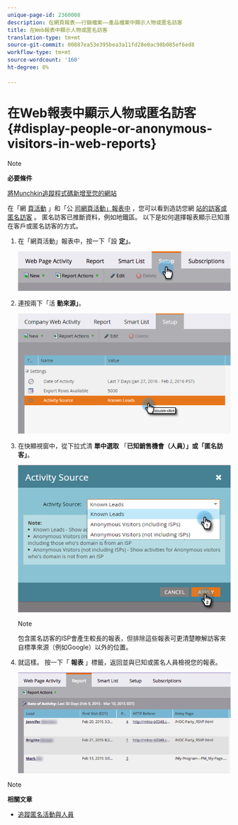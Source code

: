 ```yaml
---
unique-page-id: 2360008
description: 在網頁報表——行銷檔案——產品檔案中顯示人物或匿名訪客
title: 在Web報表中顯示人物或匿名訪客
translation-type: tm+mt
source-git-commit: 00887ea53e395bea3a11fd28e0ac98b085ef6ed8
workflow-type: tm+mt
source-wordcount: '160'
ht-degree: 0%

---
```



# 在Web報表中顯示人物或匿名訪客 {#display-people-or-anonymous-visitors-in-web-reports}

>[!NOTE]
>
>**必要條件**
>
>[將Munchkin追蹤程式碼新增至您的網站](../../../../product-docs/administration/additional-integrations/add-munchkin-tracking-code-to-your-website.md)

在「網 [頁活動](../../../../product-docs/reporting/basic-reporting/report-types/web-page-activity-report.md) 」和「公 [司網頁活動」報表中](../../../../product-docs/reporting/basic-reporting/report-types/company-web-activity-report.md) ，您可以看到造訪您網 [站的訪客或匿名訪客](../../../../product-docs/core-marketo-concepts/smart-lists-and-static-lists/managing-people-in-smart-lists/understanding-anonymous-activity-and-people.md) 。 匿名訪客已推斷資料，例如地鐵區。  以下是如何選擇報表顯示已知潛在客戶或匿名訪客的方式。

1. 在「網頁活動」報表中，按一下「設 **定」**。

   ![](assets/image2015-3-10-11-3a43-3a13.png)

1. 連按兩下「活 **動來源」**。

   ![](assets/image2016-2-2-14-3a5-3a59.png)

1. 在快顯視窗中，從下拉式清 **單中選取** 「**已知銷售機會（人員）」或「匿名訪客」**。

   ![](assets/image2016-2-2-14-3a7-3a8.png)

   >[!NOTE]
   >
   >包含匿名訪客的ISP會產生較長的報表，但排除這些報表可更清楚瞭解訪客來自標準來源（例如Google）以外的位置。

1. 就這樣。 按一下「 **報表** 」標籤，返回並與已知或匿名人員檢視您的報表。

   ![](assets/image2015-3-10-11-3a48-3a36.png)

>[!NOTE]
>
>**相關文章**
>
>* [追蹤匿名活動與人員](tracking-anonymous-activity-and-people.md)

>



